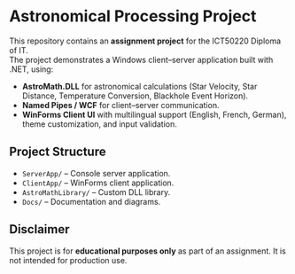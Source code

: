 # Astronomical Processing Project

This repository contains an **assignment project** for the ICT50220 Diploma of IT.  
The project demonstrates a Windows client–server application built with .NET, using:

- **AstroMath.DLL** for astronomical calculations (Star Velocity, Star Distance, Temperature Conversion, Blackhole Event Horizon).  
- **Named Pipes / WCF** for client–server communication.  
- **WinForms Client UI** with multilingual support (English, French, German), theme customization, and input validation.  

## Project Structure
- `ServerApp/` – Console server application.  
- `ClientApp/` – WinForms client application.  
- `AstroMathLibrary/` – Custom DLL library.  
- `Docs/` – Documentation and diagrams.  

## Disclaimer
This project is for **educational purposes only** as part of an assignment. It is not intended for production use.  
